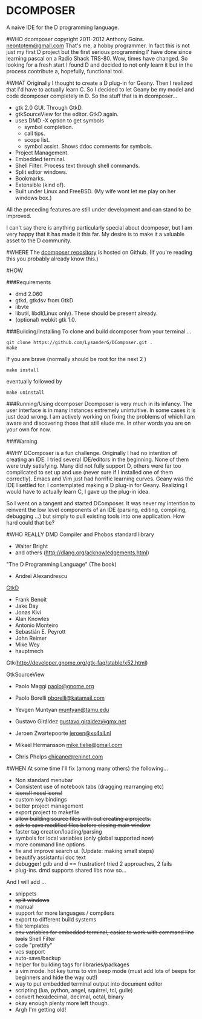 DCOMPOSER
===
A naive IDE for the D programming language.

#WHO
dcomposer copyright 2011-2012 Anthony Goins.
neontotem@gmail.com
That's me, a hobby programmer.  In fact this is not just my first D project but the first serious programming I' have done since learning pascal on a Radio Shack TRS-80.  Wow, times have changed.  So looking for a fresh start I found D and decided to not only learn it but in the process contribute a, hopefully, functional tool.

#WHAT
Originally I thought to create a D plug-in for Geany.  Then I realized that I'd have to actually learn C.  So I decided to let Geany be my model and code dcomposer completely in D.
So the stuff that is in dcomposer...
* gtk 2.0 GUI. Through GtkD.
* gtkSourceView for the editor. GtkD again.
* uses DMD -X option to get symbols
    * symbol completion.
    * call tips.
    * scope list.
    * symbol assist.  Shows ddoc comments for symbols.
* Project Management.
* Embedded terminal.
* Shell Filter.  Process text through shell commands.
* Split editor windows.
* Bookmarks.
* Extensible (kind of).
* Built under Linux and FreeBSD. (My wife wont let me play on her windows box.)

All the preceding features are still under development and can stand to be improved.

I can't say there is anything particularly special about dcomposer, but I am very happy that it has made it this far.  My desire is to make it a valuable asset to the D community. 



#WHERE
The [dcomposer repository](https://github.com/LysanderG/DComposer) is hosted on Github. (If you're reading this you probably already know this.)

#HOW

###Requirements
* dmd 2.060
* gtkd, gtkdsv from GtkD
* libvte
* libutil, libdl(Linux only).  These should be present already.
* (optional) webkit gtk 1.0.

###Building/Installing
To clone and build dcomposer from your terminal ...
```
git clone https://github.com/LysanderG/DComposer.git .
make
```
If you are brave (normally should be root for the next 2 )
```
make install
```
eventually followed by
```
make uninstall
```

###Running/Using dcomposer
Dcomposer is very much in its infancy.  The user interface is in many instances extremely unintuitive.  In some cases it is just dead wrong.  I am actively working on fixing the problems of which I am aware and discovering those that still elude me.
In other words you are on your own for now.

###Warning


#WHY
DComposer is a fun challenge.  Originally I had no intention of creating an IDE.  I tried several IDE/editors in the beginning.  None of them were truly satisfying.  Many did not fully support D, others were far too complicated to set up and use (never sure if I installed one of them correctly).  Emacs and Vim just had horrific learning curves.  Geany was the IDE I settled for.  I contemplated making a D plug-in for Geany.  Realizing I would have to actually learn C, I gave up the plug-in idea.

So I went on a tangent and started DComposer.  It was never my intention to reinvent the low level components of an IDE (parsing, editing, compiling, debugging ...) but simply to pull existing tools into one application.  How hard could that be?


#WHO REALLY
DMD Compiler and Phobos standard library
* Walter Bright
* and others (http://dlang.org/acknowledgements.html)

"The D Programming Language" (The book)
* Andrei Alexandrescu

[GtkD](www.dsource.org/projects/gtkd)
* Frank Benoit
* Jake Day
* Jonas Kivi
* Alan Knowles
* Antonio Monteiro
* Sebastián E. Peyrott
* John Reimer
* Mike Wey
* hauptmech

Gtk(http://developer.gnome.org/gtk-faq/stable/x52.html)

GtkSourceView
* Paolo Maggi paolo@gnome.org
* Paolo Borelli pborelli@katamail.com
* Yevgen Muntyan muntyan@tamu.edu

* Gustavo Giráldez gustavo.giraldez@gmx.net
* Jeroen Zwartepoorte  jeroen@xs4all.nl
* Mikael Hermansson  mike.tielie@gmail.com
* Chris Phelps  chicane@reninet.com


#WHEN
At some time I'll fix (among many others) the following...
* Non standard menubar
* Consistent use of notebook tabs (dragging rearranging etc)
* <strike>Icons!! need icons!</strike>
* custom key bindings 
* better project management 
* export project to makefile
* <strike>allow building source files with out creating a projects.</strike>
* <strike>ask to save modified files before closing main window</strike>
* faster tag creation/loading/parsing
* symbols for local variables (only global supported now)
* more command line options
* fix and improve search ui. (Update: making small steps)
* beautify assistantui doc text
* debugger! gdb and d == frustration! tried 2 approaches, 2 fails
* plug-ins. dmd supports shared libs now so...

And I will add ...
* snippets
* <strike>split windows</strike>
* manual
* support for more languages / compilers
* export to different build systems
* file templates
* <strike>env variables for embedded terminal, easier to work with command line tools</strike> Shell Filter
* code "prettify"
* vcs support
* auto-save/backup
* helper for building tags for libraries/packages
* a vim mode.  hot key turns to vim beep mode (must add lots of beeps for beginners and hide the way out!)
* way to put embedded terminal output into document editor
* scripting (lua, python, angel, squirrel, tcl, guile)
* convert hexadecimal, decimal, octal, binary
* okay enough plenty more left though.
* Argh I'm getting old!


